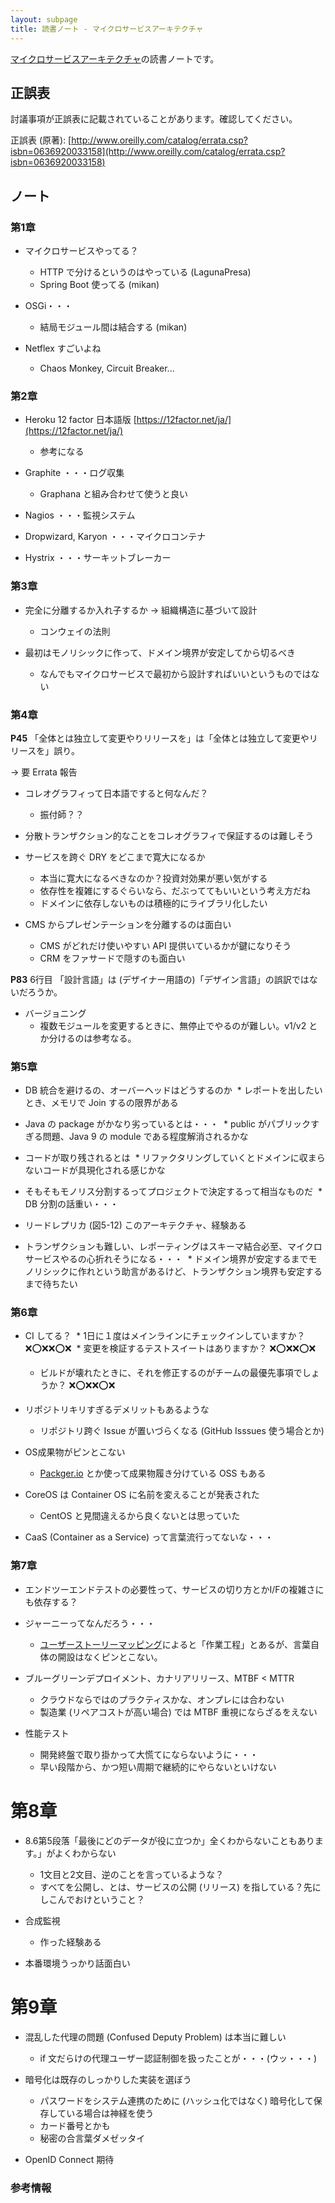 ```yaml
---
layout: subpage
title: 読書ノート - マイクロサービスアーキテクチャ
---
```


[マイクロサービスアーキテクチャ](/workshop/8-microservices)の読書ノートです。

## 正誤表

討議事項が正誤表に記載されていることがあります。確認してください。

正誤表 (原著): [http://www.oreilly.com/catalog/errata.csp?isbn=0636920033158](http://www.oreilly.com/catalog/errata.csp?isbn=0636920033158)

## ノート

### 第1章

* マイクロサービスやってる？
  * HTTP で分けるというのはやっている (LagunaPresa)
  * Spring Boot 使ってる (mikan)

* OSGi・・・
  * 結局モジュール間は結合する (mikan)

* Netflex すごいよね
  * Chaos Monkey, Circuit Breaker...

### 第2章

* Heroku 12 factor 日本語版 [https://12factor.net/ja/](https://12factor.net/ja/)
  * 参考になる

* Graphite ・・・ログ収集
  * Graphana と組み合わせて使うと良い

* Nagios ・・・監視システム
* Dropwizard, Karyon ・・・マイクロコンテナ
* Hystrix ・・・サーキットブレーカー

### 第3章

* 完全に分離するか入れ子するか → 組織構造に基づいて設計
  * コンウェイの法則

* 最初はモノリシックに作って、ドメイン境界が安定してから切るべき
  * なんでもマイクロサービスで最初から設計すればいいというものではない

### 第4章

**P45** 「全体とは独立して変更やりリリースを」は「全体とは独立して変更やリリースを」誤り。

→ 要 Errata 報告

* コレオグラフィって日本語ですると何なんだ？
  * 振付師？？

* 分散トランザクション的なことをコレオグラフィで保証するのは難しそう

* サービスを跨ぐ DRY をどこまで寛大になるか
  * 本当に寛大になるべきなのか？投資対効果が悪い気がする
  * 依存性を複雑にするぐらいなら、だぶっててもいいという考え方だね
  * ドメインに依存しないものは積極的にライブラリ化したい

* CMS からプレゼンテーションを分離するのは面白い
  * CMS がどれだけ使いやすい API 提供いているかが鍵になりそう
  * CRM をファサードで隠すのも面白い

**P83** 6行目 「設計言語」は (デザイナー用語の)「デザイン言語」の誤訳ではないだろうか。

* バージョニング
  * 複数モジュールを変更するときに、無停止でやるのが難しい。v1/v2 とか分けるのは参考なる。

### 第5章

* DB 統合を避けるの、オーバーヘッドはどうするのか
  * レポートを出したいとき、メモリで Join するの限界がある

* Java の package がかなり劣っているとは・・・
  * public がパブリックすぎる問題、Java 9 の module である程度解消されるかな

* コードが取り残されるとは
  * リファクタリングしていくとドメインに収まらないコードが具現化される感じかな

* そもそもモノリス分割するってプロジェクトで決定するって相当なものだ
  * DB 分割の話重い・・・

* リードレプリカ (図5-12) このアーキテクチャ、経験ある

* トランザクションも難しい、レポーティングはスキーマ結合必至、マイクロサービスやるの心折れそうになる・・・
  * ドメイン境界が安定するまでモノリシックに作れという助言があるけど、トランザクション境界も安定するまで待ちたい

### 第6章

* CI してる？
  * 1日に１度はメインラインにチェックインしていますか？ :x::o::x::x::o::x:
  * 変更を検証するテストスイートはありますか？ :x::o::x::x::o::x:
  * ビルドが壊れたときに、それを修正するのがチームの最優先事項でしょうか？ :x::o::x::x::o::x:

* リポジトリキリすぎるデメリットもあるような
  * リポジトリ跨ぐ Issue が置いづらくなる (GitHub Isssues 使う場合とか)

* OS成果物がピンとこない
  * [Packger.io](https://packager.io/) とか使って成果物履き分けている OSS もある

* CoreOS は Container OS に名前を変えることが発表された
  * CentOS と見間違えるから良くないとは思っていた

* CaaS (Container as a Service) って言葉流行ってないな・・・

### 第7章

* エンドツーエンドテストの必要性って、サービスの切り方とかI/Fの複雑さにも依存する？

* ジャーニーってなんだろう・・・
  * [ユーザーストーリーマッピング](https://www.oreilly.co.jp/books/9784873117324/)によると「作業工程」とあるが、言葉自体の開設はなくピンとこない。

* ブルーグリーンデプロイメント、カナリアリリース、MTBF < MTTR
  * クラウドならではのプラクティスかな、オンプレには合わない
  * 製造業 (リペアコストが高い場合) では MTBF 重視にならざるをえない

* 性能テスト
  * 開発終盤で取り掛かって大慌てにならないように・・・
  * 早い段階から、かつ短い周期で継続的にやらないといけない

# 第8章

* 8.6第5段落「最後にどのデータが役に立つか」全くわからないこともあります。」がよくわからない
  * 1文目と2文目、逆のことを言っているような？
  * すべてを公開し、とは、サービスの公開 (リリース) を指している？先にしこんでおけということ？

* 合成監視
  * 作った経験ある

* 本番環境うっかり話面白い

# 第9章

* 混乱した代理の問題 (Confused Deputy Problem) は本当に難しい
  * if 文だらけの代理ユーザー認証制御を扱ったことが・・・(ウッ・・・)
 
* 暗号化は既存のしっかりした実装を選ぼう
  * パスワードをシステム連携のために (ハッシュ化ではなく) 暗号化して保存している場合は神経を使う
  * カード番号とかも
  * 秘密の合言葉ダメゼッタイ
 
* OpenID Connect 期待
 





### 参考情報
